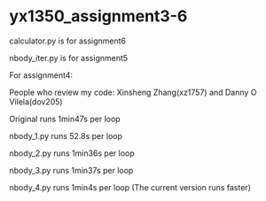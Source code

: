 # yx1350_assignment3-6
calculator.py is for assignment6

nbody_iter.py is for assignment5

For assignment4: 

People who review my code: Xinsheng Zhang(xz1757) and Danny O Vilela(dov205) 

Original runs 1min47s per loop

nbody_1.py runs 52.8s per loop

nbody_2.py runs 1min36s per loop

nbody_3.py runs 1min37s per loop

nbody_4.py runs 1min4s per loop (The current version runs faster)
